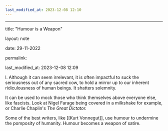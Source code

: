 ```yaml
---
last_modified_at: 2023-12-08 12:10
---
```

---

title: "Humour is a Weapon"

layout: note

date: 29-11-2022

permalink:

last_modified_at: 2023-12-08 12:09

l. Although it can seem irrelevant, it is often impactful to suck the seriousness out of any sacred cow, to hold a mirror up to our inherent ridiculousness of human beings. It shatters solemnity.

It can be used to mock those who think themselves above everyone else, like fascists. Look at Nigel Farage being covered in a milkshake for example, or Charlie Chaplin's *The Great Dictator.*

Some of the best writers, like [[Kurt Vonnegut]], use humour to undermine the pomposity of humanity. Humour becomes a weapon of satire. 
